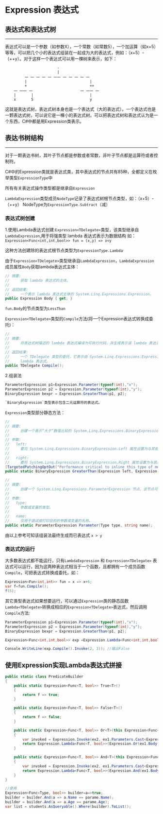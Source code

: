 # Expression 表达式

## 表达式和表达式树
---
表达式可以是一个参数（如参数X），一个常数（如常数5），一个加运算（如x+5）等等，可以把几个小的表达式组装在一起成为大的表达式，例如：（x+5）-（++y）。对于这样一个表达式可以用一棵树来表示，如下：
```
                        -
                        |
         一 一 一 一 一 一一 一 一 一 一 一
         |                             |
         +                             ++
    一 一一 一                      一 一一 一
    |       |                          |
    x       5                          y
```
这就是表达式树，表达式树本身也是一个表达式（大的表达式）。一个表达式也是一颗表达式树，可以说它是一棵小的表达式树。可以把表达式树和表达式认为是一个东西，C#中都是用Expression类表示。

## 表达书树结构
---
对于一颗表达书树，其叶子节点都是参数或者常数，非叶子节点都是运算符或者控制符。

C#中的Expression类就是表达式类，其中表达式的节点共有85种，全都定义在枚举类型`ExpressionType`中

所有有关表达式操作类型都是继承自`Expression`

`LambdaExpression`类型成员`NodeType`记录了表达式树根节点类型，如：（x+5）-（++y）  NodeType为`ExpressionType.Subtract`（减）

### 表达式树创建

1.使用Lambda表达式创建:`Expression<TDelegate>`类型，该类型继承自`LambdaExpression`,用于将强类型 lambda 表达式表示为数据结构
如：`Expression<Func<int,int,bool>> fun = (x,y) => x<y`

这种方法创建除的表达式根节点类型为`ExpressionType.Lambda`

由于`Expression<TDelegate>`类型继承自`LambdaExpression`，`LambdaExpression`成员属性`Body`获取lambda表达式主体：
```csharp
// 摘要:
//     获取 lambda 表达式的主体。
//
// 返回结果:
//     一个表示 lambda 表达式主体的 System.Linq.Expressions.Expression。
public Expression Body { get; }
```
`fun.Body`的节点类型为`LessThan`

`Expression<TDelegate>`类型的`Compile`方法(将一个Expression表达式转换成委托)：
```csharp
//
// 摘要:
//     将表达式树描述的 lambda 表达式编译为可执行代码，并生成表示该 lambda 表达式的委托。
//
// 返回结果:
//     一个 TDelegate 类型的委托，它表示由 System.Linq.Expressions.Expression<TDelegate> 描述的已编译的
//     lambda 表达式。
public TDelegate Compile();
```

2.组装法
```csharp
ParameterExpression p1=Expression.Parameter(typeof(int),"x");
ParameterExpression p2 = Expression.Parameter(typeof(int),"y");
BinaryExpression bexpr = Expression.GreaterThan(p1, p2);

`BinaryExpression`类型表示包含二元运算符的表达式。
```
`Expression`类型部分静态方法：
```csharp
//
// 摘要:
//     创建一个表示“大于”数值比较的 System.Linq.Expressions.BinaryExpression。
//
// 参数:
//   left:
//     要将 System.Linq.Expressions.BinaryExpression.Left 属性设置为与其相等的 System.Linq.Expressions.Expression。
//
//   right:
//     要将 System.Linq.Expressions.BinaryExpression.Right 属性设置为与其相等的 System.Linq.Expressions.Expression。
[TargetedPatchingOptOut("Performance critical to inline this type of method across NGen image boundaries")]
public static BinaryExpression GreaterThan(Expression left, Expression right);
```
```csharp
//
// 摘要:
//     创建一个 System.Linq.Expressions.ParameterExpression 节点，该节点可用于标识表达式树中的参数或变量。
//
// 参数:
//   type:
//     参数或变量的类型。
//
//   name:
//     仅用于调试或打印目的的参数或变量的名称。
public static ParameterExpression Parameter(Type type, string name);
```
由以上参考可知该组装法最终生成而已表达式 `x > y`

### 表达式的运行

大多数表达式都不能运行，只有`LambdaExpression` 和 `Expression<TDelegate>` 表达式可以运行，因为这两种表达式相当于一个函数，且都拥有一个成员函数`Compile`，可把表达式转换成委托，如：
```csharp
Expression<Fun<int,int>> fun = x => x+6;
var f=fun.Compile();
f(5);
```

其它类型表达式如果想要运行，可以通过`Expression`类的静态函数`Lambda<TDelegate>`转换成相应的`Expression<TDelegate>`表达式，然后调用`Compile`方法:
```csharp
ParameterExpression p1=Expression.Parameter(typeof(int),"x");
ParameterExpression p2 = Expression.Parameter(typeof(int),"y");
BinaryExpression bexpr = Expression.GreaterThan(p1, p2);

Expression<Func<int,int,bool>> exp =Expression.Lambda<Func<int,int,bool>>(bexpr,p1,p2);

Console.WriteLine(exp.Compile().Invoke(2, 3)); //输出False
```

## 使用Expression实现Lambda表达式拼接
```csharp
public static class PredicateBuilder
{
    public static Expression<Func<T, bool>> True<T>()
    {
        return f => true;
    }

    public static Expression<Func<T, bool>> False<T>()
    {
        return f => false;
    }

    public static Expression<Func<T, bool>> Or<T>(this Expression<Func<T, bool>> ex1, Expression<Func<T, bool>> ex2)
    {
        var invoked = Expression.Invoke(ex2, ex1.Parameters.Cast<Expression>());
        return Expression.Lambda<Func<T, bool>>(Expression.Or(ex1.Body, invoked), ex1.Parameters);
    }

    public static Expression<Func<T, bool>> And<T>(this Expression<Func<T, bool>> ex1, Expression<Func<T, bool>> ex2)
    {
        var invoked = Expression.Invoke(ex2, ex1.Parameters.Cast<Expression>());
        return Expression.Lambda<Func<T, bool>>(Expression.And(ex1.Body, invoked), ex1.Parameters);
    }
}

//使用
Expression<Func<Type, bool>> builder=a=>true;
builder = builder.And(a => a.Name == parame.Name);
builder = builder.And(a => a.Age == parame.Age);
var list = students.AsQueryable().Where(builder).ToList();
```